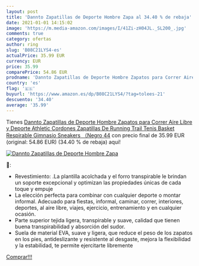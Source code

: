 ```yaml
---
layout: post
title: 'Dannto Zapatillas de Deporte Hombre Zapa al 34.40 % de rebaja'
date: 2021-01-01 14:15:02
image: 'https://m.media-amazon.com/images/I/41Zi-zH04JL._SL200_.jpg'
comments: true
category: ofertas
author: ring
slug: 'B08C21LYS4-es'
actualPrice: 35.99 EUR
currency: EUR
price: 35.99
comparePrice: 54.86 EUR
prodname: 'Dannto Zapatillas de Deporte Hombre Zapatos para Correr Aire Libre y Deporte Athletic Cordones Zapatillas De Running Trail Tenis Basket Respirable Gimnasio Sneakers （Negro 44'
country: 'es'
flag: '🇪🇸'
buyurl: 'https://www.amazon.es/dp/B08C21LYS4/?tag=tolees-21'
descuento: '34.40'
average: '35.99'
---
```


Tienes [Dannto Zapatillas de Deporte Hombre Zapatos para Correr Aire Libre y Deporte Athletic Cordones Zapatillas De Running Trail Tenis Basket Respirable Gimnasio Sneakers （Negro 44](https://www.amazon.es/dp/B08C21LYS4/?tag=tolees-21) con precio final de  35.99 EUR (original: 54.86 EUR) (34.40 %  de rebaja) aqui!

[![Dannto Zapatillas de Deporte Hombre Zapa](https://m.media-amazon.com/images/I/41Zi-zH04JL._SL200_.jpg)](https://www.amazon.es/dp/B08C21LYS4/?tag=tolees-21)

🔎:

- Revestimiento: .La plantilla acolchada y el forro transpirable le brindan un soporte excepcional y optimizan las propiedades únicas de cada toque y empuje
- La elección perfecta para combinar con cualquier deporte o montar informal. Adecuado para fiestas, informal, caminar, correr, interiores, deportes, al aire libre, viajes, ejercicio, entrenamiento y en cualquier ocasión.
- Parte superior tejida ligera, transpirable y suave, calidad que tienen buena transpirabilidad y absorción del sudor.
- Suela de material EVA, suave y ligera, que reduce el peso de los zapatos en los pies, antideslizante y resistente al desgaste, mejora la flexibilidad y la estabilidad, te permite ejercitarte libremente

[Comprar!!!](https://www.amazon.es/dp/B08C21LYS4/?tag=tolees-21)
